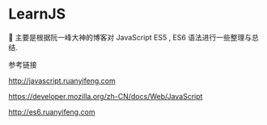 # LearnJS

:tada: 主要是根据阮一峰大神的博客对 JavaScript ES5 , ES6 语法进行一些整理与总结.

参考链接

http://javascript.ruanyifeng.com  

https://developer.mozilla.org/zh-CN/docs/Web/JavaScript

http://es6.ruanyifeng.com

